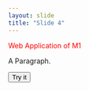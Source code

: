 ```yaml
---
layout: slide
title: "Slide 4"
---
```

<p style="color:red">Web Application of M1</p>

<p id="demo">A Paragraph.</p>

<button type="button" onclick="myFunction()">Try it</button>

<script src="/github-slideshow/image/myScript.js"></script>


